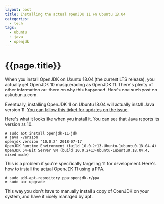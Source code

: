 ```yaml
---
layout: post
title: Installing the actual OpenJDK 11 on Ubuntu 18.04
categories:
  - tech
tags:
  - ubuntu
  - java
  - openjdk
---
```


# {{page.title}}

When you install OpenJDK on Ubuntu 18.04 (the current LTS release), you actually get OpenJDK 10 masquerading as OpenJDK 11.
There's plenty of other information out there on why this happened.
Here's one such post on askubuntu.com.

Eventually, installing OpenJDK 11 on Ubuntu 18.04 will actually install Java version 11.
[You can follow this ticket for updates on the issue](https://bugs.launchpad.net/ubuntu/+source/openjdk-lts/+bug/1796027).

Here's what it looks like when you install it.
You can see that Java reports its version as 10.

```
# sudo apt install openjdk-11-jdk
# java -version
openjdk version "10.0.2" 2018-07-17
OpenJDK Runtime Environment (build 10.0.2+13-Ubuntu-1ubuntu0.18.04.4)
OpenJDK 64-Bit Server VM (build 10.0.2+13-Ubuntu-1ubuntu0.18.04.4, mixed mode)
```

This is a problem if you're specifically targeting 11 for development.
Here's how to install the actual OpenJDK 11 using a PPA.

```
# sudo add-apt-repository ppa:openjdk-r/ppa
# sudo apt upgrade
```

This way you don't have to manually install a copy of OpenJDK on your system, and have it nicely managed by apt.
